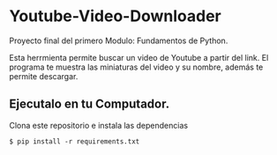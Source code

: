 # Youtube-Video-Downloader
Proyecto final del primero Modulo: Fundamentos de Python.

Esta herrmienta permite buscar un video de Youtube a partir del link. 
El programa te muestra las miniaturas del video y su nombre, además te permite descargar. 

## Ejecutalo en tu Computador. 
Clona este repositorio e instala las dependencias
```
$ pip install -r requirements.txt
```

